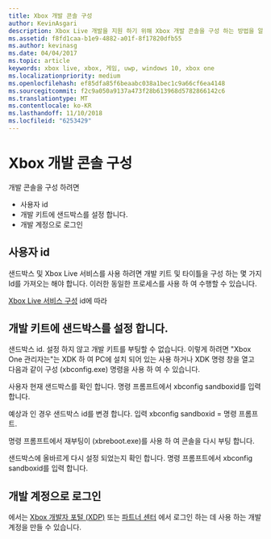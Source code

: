 ```yaml
---
title: Xbox 개발 콘솔 구성
author: KevinAsgari
description: Xbox Live 개발을 지원 하기 위해 Xbox 개발 콘솔을 구성 하는 방법을 알아봅니다.
ms.assetid: f8fd1caa-b1e9-4882-a01f-8f17820dfb55
ms.author: kevinasg
ms.date: 04/04/2017
ms.topic: article
keywords: xbox live, xbox, 게임, uwp, windows 10, xbox one
ms.localizationpriority: medium
ms.openlocfilehash: ef85dfa85f6beaabc038a1bec1c9a66cf6ea4148
ms.sourcegitcommit: f2c9a050a9137a473f28b613968d5782866142c6
ms.translationtype: MT
ms.contentlocale: ko-KR
ms.lasthandoff: 11/10/2018
ms.locfileid: "6253429"
---
```

# <a name="configure-your-xbox-development-console"></a>Xbox 개발 콘솔 구성

개발 콘솔을 구성 하려면
- 사용자 id
- 개발 키트에 샌드박스를 설정 합니다.
- 개발 계정으로 로그인

## <a name="get-your-ids"></a>사용자 id
샌드박스 및 Xbox Live 서비스를 사용 하려면 개발 키트 및 타이틀을 구성 하는 몇 가지 Id를 가져오는 해야 합니다. 이러한 동일한 프로세스를 사용 하 여 수행할 수 있습니다.

[Xbox Live 서비스 구성](../xbox-live-service-configuration.md) id에 따라

## <a name="set-your-sandbox-on-your-development-kits"></a>개발 키트에 샌드박스를 설정 합니다.
샌드박스 id. 설정 하지 않고 개발 키트를 부팅할 수 없습니다. 이렇게 하려면 "Xbox One 관리자는"는 XDK 하 여 PC에 설치 되어 있는 사용 하거나 XDK 명령 창을 열고 다음과 같이 구성 (xbconfig.exe) 명령을 사용 하 여 수 있습니다.

사용자 현재 샌드박스를 확인 합니다. 명령 프롬프트에서 xbconfig sandboxid를 입력 합니다.

예상과 인 경우 샌드박스 id를 변경 합니다. 입력 xbconfig sandboxid =<your sandbox id> 명령 프롬프트.

명령 프롬프트에서 재부팅이 (xbreboot.exe)를 사용 하 여 콘솔을 다시 부팅 합니다.

샌드박스에 올바르게 다시 설정 되었는지 확인 합니다. 명령 프롬프트에서 xbconfig sandboxid를 입력 합니다.

## <a name="sign-in-with-a-development-account"></a>개발 계정으로 로그인

에서는 [Xbox 개발자 포털 (XDP)](https://xdp.xboxlive.com/User/Contact/MyAccess?selectedMenu=devaccounts) 또는 [파트너 센터](https://partner.microsoft.com/dashboard) 에서 로그인 하는 데 사용 하는 개발 계정을 만들 수 있습니다.
